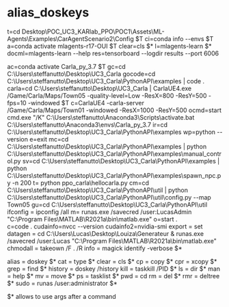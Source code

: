 # alias_doskeys

t=cd Desktop\POC_UC3_KARlab_PPO\POC1\Assets\ML-Agents\Examples\CarAgentScenario2\Config $T
ci=conda info --envs $T
a=conda activate mlagents-r17-OUI $T
clear=cls $*
l=mlagents-learn $*
docml=mlagents-learn --help
res=tensorboard --logdir results --port 6006

ac=conda activate Carla_py_3.7 $T
gc=cd C:\Users\steffanutto\Desktop\UC3_Carla
gocode=cd C:\Users\steffanutto\Desktop\UC3_Carla\PythonAPI\examples | code .
carla=cd C:\Users\steffanutto\Desktop\UC3_Carla | CarlaUE4.exe /Game/Carla/Maps/Town05 -quality-level=Low -ResX=800 -ResY=500 -fps=10 -windowed $T
c=CarlaUE4 -carla-server /Game/Carla/Maps/Town01 -windowed -ResX=1000 -ResY=500
ocmd=start cmd.exe "/K" C:\Users\steffanutto\Anaconda3\Scripts\activate.bat C:\Users\steffanutto\Anaconda3\envs\Carla_py_3.7
ir=cd C:\Users\steffanutto\Desktop\UC3_Carla\PythonAPI\examples
wp=python --version
e=exit
mc=cd C:\Users\steffanutto\Desktop\UC3_Carla\PythonAPI\examples | python C:\Users\steffanutto\Desktop\UC3_Carla\PythonAPI\examples\manual_control.py
sv=cd C:\Users\steffanutto\Desktop\UC3_Carla\PythonAPI\examples | python C:\Users\steffanutto\Desktop\UC3_Carla\PythonAPI\examples\spawn_npc.py -n 200
t= python ppo_carla\hellocarla.py
cm=cd C:\Users\steffanutto\Desktop\UC3_Carla\PythonAPI\util | python C:\Users\steffanutto\Desktop\UC3_Carla\PythonAPI\util\config.py --map Town05
gu=cd C:\Users\steffanutto\Desktop\UC3_Carla\PythonAPI\util
ifconfig = ipconfig /all
m= runas.exe /savecred /user:LucasAdmin "C:\Program Files\MATLAB\R2021a\bin\matlab.exe" 
o=start .\
c=code .
cudainfo=nvcc --version
cudainfo2=nvidia-smi
export = set
datagen = cd C:\Users\Lucas\Desktop\Louiza\Generateur & runas.exe /savecred /user:Lucas "C:\Program Files\MATLAB\R2021a\bin\matlab.exe" 
chmodall = takeown /F . /R
info = magick identify -verbose $*

alias   = doskey $*
cat     = type $*
clear   = cls $*
cp      = copy $*
cpr     = xcopy $*
grep    = find $*
history = doskey /history
kill    = taskkill /PID $*
ls      = dir $*
man     = help $*
mv      = move $*
ps      = tasklist $*
pwd     = cd
rm      = del $*
rmr     = deltree $*
sudo    = runas /user:administrator $*

$* allows to use args after a command
